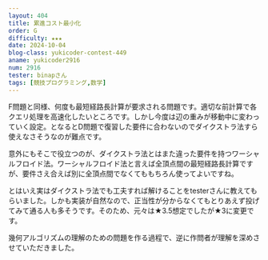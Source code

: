 ```yaml
---
layout: 404
title: 累進コスト最小化
order: G
difficulty: ★★★
date: 2024-10-04
blog-class: yukicoder-contest-449
aname: yukicoder2916
num: 2916
tester: binapさん
tags: [競技プログラミング,数学]
---
```


<p>
F問題と同様、何度も最短経路長計算が要求される問題です。適切な前計算で各クエリ処理を高速化したいところです。しかし今度は辺の重みが移動中に変わっていく設定。となるとD問題で復習した要件に合わないのでダイクストラ法すら使えなさそうなのが難点です。
</p>
<p>
意外にもそこで役立つのが、ダイクストラ法とはまた違った要件を持つワーシャルフロイド法。ワーシャルフロイド法と言えば全頂点間の最短経路長計算ですが、要件さえ合えば別に全頂点間でなくてももちろん使ってよいですね。
</p>
<p>
とはいえ実はダイクストラ法でも工夫すれば解けることをtesterさんに教えてもらいました。しかも実装が自然なので、正当性が分からなくてもとりあえず投げてみて通る人も多そうです。そのため、元々は★3.5想定でしたが★3に変更です。
</p>
<p>
幾何アルゴリズムの理解のための問題を作る過程で、逆に作問者が理解を深めさせていただきました。
</p>
